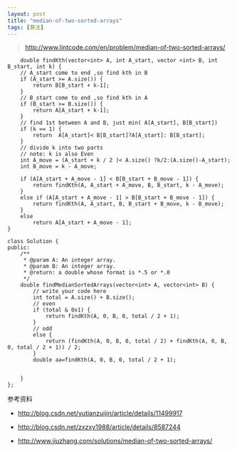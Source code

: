 ```yaml
---
layout: post
title: "median-of-two-sorted-arrays"
tags: [算法]
---	
```

	
>http://www.lintcode.com/en/problem/median-of-two-sorted-arrays/
	
		double findKth(vector<int> A, int A_start, vector <int> B, int B_start, int k) {
	    // A_start come to end ,so find kth in B
	    if (A_start >= A.size()) {
	        return B[B_start + k-1];
	    }
	    // B_start come to end ,so find kth in A
	    if (B_start >= B.size()) {
	        return A[A_start + k-1];
	    }
	    // find 1st between A and B, just min( A[A_start], B[B_start])
	    if (k == 1) {
	        return  A[A_start]< B[B_start]?A[A_start]: B[B_start];
	    }
	    // divide k into two parts
	    // note: k is also Even
	    int A_move = (A_start + k / 2 )< A.size() ?k/2:(A.size()-A_start);
	    int B_move = k - A_move;
	    
	    if (A[A_start + A_move - 1] < B[B_start + B_move - 1]) {
	        return findKth(A, A_start + A_move, B, B_start, k - A_move);
	    }
	    else if (A[A_start + A_move - 1] > B[B_start + B_move - 1]) {
	        return findKth(A, A_start, B, B_start + B_move, k - B_move);
	    }
	    else
	        return A[A_start + A_move - 1];
	}
	
	class Solution {
	public:
	    /**
	     * @param A: An integer array.
	     * @param B: An integer array.
	     * @return: a double whose format is *.5 or *.0
	     */
	    double findMedianSortedArrays(vector<int> A, vector<int> B) {
	        // write your code here
	        int total = A.size() + B.size();
	        // even
	        if (total & 0x1) {
	            return findKth(A, 0, B, 0, total / 2 + 1);
	        }
	        // odd
	        else {
	            return (findKth(A, 0, B, 0, total / 2) + findKth(A, 0, B, 0, total / 2 + 1)) / 2;
	        }
	        double aa=findKth(A, 0, B, 0, total / 2 + 1);
	  
	    
	    }
	};	
	
	
参考资料

+ http://blog.csdn.net/yutianzuijin/article/details/11499917

+ http://blog.csdn.net/zxzxy1988/article/details/8587244
+ http://www.jiuzhang.com/solutions/median-of-two-sorted-arrays/